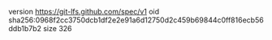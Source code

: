 version https://git-lfs.github.com/spec/v1
oid sha256:0968f2cc3750dcb1df2e2e91a6d12750d2c459b69844c0ff816ecb56ddb1b7b2
size 326
